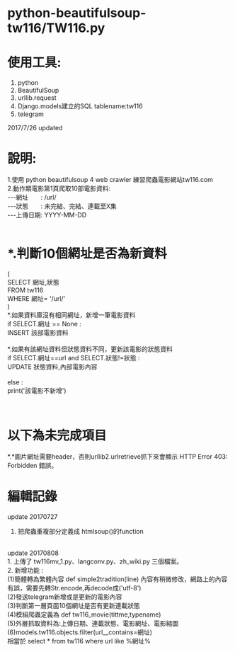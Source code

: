 # python-beautifulsoup-tw116/TW116.py 

# 使用工具:
1. python
2. BeautifulSoup
3. urllib.request
4. Django.models建立的SQL tablename:tw116
5. telegram

2017/7/26 updated
# 說明:
1.使用 python beautifulsoup  4 web crawler 練習爬蟲電影網站tw116.com</br>
2.動作類電影第1頁爬取10部電影資料:</br>
  ---網址　　: /url/</br>
  ---狀態　　: 未完結、完結、連載至X集</br>
  ---上傳日期: YYYY-MM-DD</br>
  </br>
# *.判斷10個網址是否為新資料
(</br>
SELECT 網址,狀態 </br>
FROM tw116 </br>
WHERE 網址= '/url/'</br>
)  </br>
*.如果資料庫沒有相同網址，新增一筆電影資料
</br>
if SELECT.網址 == None :</br>
   INSERT 該部電影資料</br>
</br>
*.如果有該網址資料但狀態資料不同，更新該電影的狀態資料</br>
if SELECT.網址==url and SELECT.狀態!=狀態 :</br>
   UPDATE 狀態資料,內部電影內容</br>
   </br>
else  :</br>
   print('該電影不新增')</br>

</br>

# 以下為未完成項目
*.*圖片網址需要header，否則urllib2.urlretrieve抓下來會顯示 HTTP Error 403: Forbidden 錯誤。

# 編輯記錄
update 20170727</br>
1. 把爬蟲重複部分定義成 htmlsoup()的function</br>
</br>
update 20170808</br>
1. 上傳了 tw116mv_1.py、langconv.py、zh_wiki.py 三個檔案。</br>
2. 新增功能 :</br>
    (1)簡體轉為繁體內容 def simple2tradition(line) 內容有稍微修改，網路上的內容有誤，需要先轉Str.encode,再decode成('utf-8')</br>
    (2)發送telegram新增或是更新的電影內容</br>
    (3)判斷第一層頁面10個網址是否有更新連載狀態</br>
    (4)模組爬蟲定義為 def tw116_movie(tittme,typename)</br>
    (5)外層抓取資料為:上傳日期、連載狀態、電影網址、電影縮圖</br>
    (6)models.tw116.objects.filter(url__contains=網址) </br>
       相當於 select * from tw116 where url like %網址% </br>



